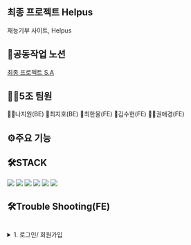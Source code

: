 <h2>최종 프로젝트 Helpus</h2>
재능기부 사이트, Helpus



<h2>🍎공동작업 노션</h2>
<a href="https://ludicrous-iguanodon-d38.notion.site/4-SA-c3f621f45fed4e12bf050b75124a9fa2">최종 프로젝트 S.A</a>

<h2> 👯‍♀️5조 팀원</h2>
👱‍♀️나지원(BE)
👱최지호(BE)
👱최한울(FE)
👱김수현(FE)
👱‍♀️권애경(FE)


<h2>⚙주요 기능</h2>

<h2>🛠STACK</h2>
<div>
<img src="https://user-images.githubusercontent.com/116799513/209918842-d2725bc5-fd62-4bd1-9d25-9a0bfe973bb5.png"/>
<img src="https://user-images.githubusercontent.com/116799513/209918909-24f468a0-e69c-49f1-b6aa-349df76a4c95.png"/>
<img src= "https://user-images.githubusercontent.com/116799513/209918924-8caebfa4-dbdf-4752-9464-13610685ec56.png"/>
<img src= "https://user-images.githubusercontent.com/116799513/209918936-6341450b-ea78-429b-9704-639fe6a7056c.png"/>
<img src= "https://user-images.githubusercontent.com/116799513/209918949-ce1c6512-361e-4cbe-a242-e4716188d523.png"/>
<img src="https://user-images.githubusercontent.com/116799513/209918960-75b47446-d844-45c4-becb-41539eed9553.png"/>
<div>
        
 <h2>🛠Trouble Shooting(FE)</h2>       
<div markdown="1">	
<br>
</div>
</details>
<details>
<summary> 1. 로그인/ 회원가입 </summary>





